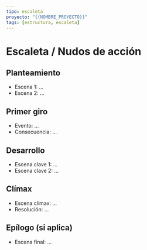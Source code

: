 ```yaml
---
tipo: escaleta
proyecto: "{{NOMBRE_PROYECTO}}"
tags: [estructura, escaleta]
---
```


# Escaleta / Nudos de acción

## Planteamiento
- Escena 1: …
- Escena 2: …

## Primer giro
- Evento: …
- Consecuencia: …

## Desarrollo
- Escena clave 1: …
- Escena clave 2: …

## Clímax
- Escena clímax: …
- Resolución: …

## Epílogo (si aplica)
- Escena final: …
